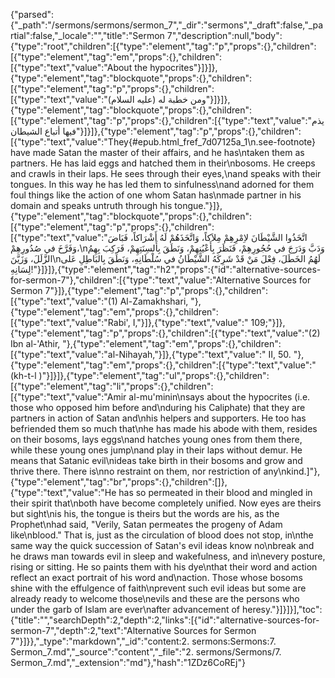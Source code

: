 {"parsed":{"_path":"/sermons/sermons/sermon_7","_dir":"sermons","_draft":false,"_partial":false,"_locale":"","title":"Sermon 7","description":null,"body":{"type":"root","children":[{"type":"element","tag":"p","props":{},"children":[{"type":"element","tag":"em","props":{},"children":[{"type":"text","value":"About the hypocrites"}]}]},{"type":"element","tag":"blockquote","props":{},"children":[{"type":"element","tag":"p","props":{},"children":[{"type":"text","value":"ومن خطبة له (عليه السلام)"}]}]},{"type":"element","tag":"blockquote","props":{},"children":[{"type":"element","tag":"p","props":{},"children":[{"type":"text","value":"يذم فيها أتباع الشيطان"}]}]},{"type":"element","tag":"p","props":{},"children":[{"type":"text","value":"They{#epub.html_fref_7d07125a_1\n.see-footnote} have made Satan the master of their affairs, and he has\ntaken them as partners. He has laid eggs and hatched them in their\nbosoms. He creeps and crawls in their laps. He sees through their eyes,\nand speaks with their tongues. In this way he has led them to sinfulness\nand adorned for them foul things like the action of one whom Satan has\nmade partner in his domain and speaks untruth through his tongue."}]},{"type":"element","tag":"blockquote","props":{},"children":[{"type":"element","tag":"p","props":{},"children":[{"type":"text","value":"اتَّخَذُوا الشَّيْطَانَ لاِمْرِهِمْ مِلاَكاً، وَاتَّخَذَهُمْ لَهُ أَشْرَاكاً، فَبَاضَ وَفَرَّخَ في صُدُورِهِمْ،\nوَدَبَّ وَدَرَجَ في حُجُورِهِمْ، فَنَظَرَ بِأَعْيُنِهِمْ، وَنَطَقَ بِأَلسِنَتِهِمْ، فَرَكِبَ بِهِمُ الزَّلَلَ، وَزَيَّنَ\nلَهُمُ الخَطَلَ، فِعْلَ مَنْ قَدْ شَرِكَهُ الشَّيْطَانُ في سُلْطَانِهِ، وَنَطَقَ بِالبَاطِلِ عَلى لِسَانِهِ!"}]}]},{"type":"element","tag":"h2","props":{"id":"alternative-sources-for-sermon-7"},"children":[{"type":"text","value":"Alternative Sources for Sermon 7"}]},{"type":"element","tag":"p","props":{},"children":[{"type":"text","value":"(1) Al-Zamakhshari, "},{"type":"element","tag":"em","props":{},"children":[{"type":"text","value":"Rabi', I,"}]},{"type":"text","value":" 109;"}]},{"type":"element","tag":"p","props":{},"children":[{"type":"text","value":"(2) Ibn al-'Athir, "},{"type":"element","tag":"em","props":{},"children":[{"type":"text","value":"al-Nihayah,"}]},{"type":"text","value":" II, 50. "},{"type":"element","tag":"em","props":{},"children":[{"type":"text","value":"(kh-t-l )"}]}]},{"type":"element","tag":"ul","props":{},"children":[{"type":"element","tag":"li","props":{},"children":[{"type":"text","value":"Amir al-mu'minin\nsays about the hypocrites (i.e. those who opposed him before and\nduring his Caliphate) that they are partners in action of Satan and\nhis helpers and supporters. He too has befriended them so much that\nhe has made his abode with them, resides on their bosoms, lays eggs\nand hatches young ones from them there, while these young ones jump\nand play in their laps without demur. He means that Satanic evil\nideas take birth in their bosoms and grow and thrive there. There is\nno restraint on them, nor restriction of any\nkind.]"},{"type":"element","tag":"br","props":{},"children":[]},{"type":"text","value":"He has so permeated in their blood and mingled in their spirit that\nboth have become completely unified. Now eyes are theirs but sight\nis his, the tongue is theirs but the words are his, as the Prophet\nhad said, \"Verily, Satan permeates the progeny of Adam like\nblood.\" That is, just as the circulation of blood does not stop, in\nthe same way the quick succession of Satan's evil ideas know no\nbreak and he draws man towards evil in sleep and wakefulness, and in\nevery posture, rising or sitting. He so paints them with his dye\nthat their word and action reflect an exact portrait of his word and\naction. Those whose bosoms shine with the effulgence of faith\nprevent such evil ideas but some are already ready to welcome those\nevils and these are the persons who under the garb of Islam are ever\nafter advancement of heresy."}]}]}],"toc":{"title":"","searchDepth":2,"depth":2,"links":[{"id":"alternative-sources-for-sermon-7","depth":2,"text":"Alternative Sources for Sermon 7"}]}},"_type":"markdown","_id":"content:2. sermons:Sermons:7. Sermon_7.md","_source":"content","_file":"2. sermons/Sermons/7. Sermon_7.md","_extension":"md"},"hash":"1ZDz6CoREj"}